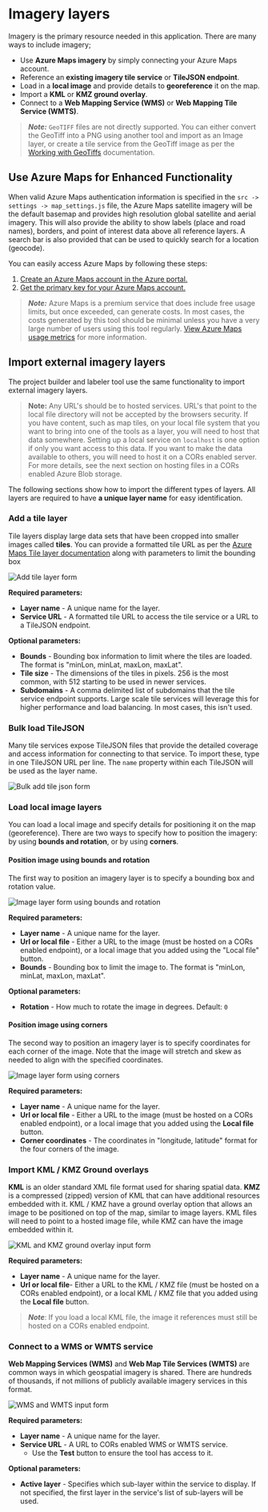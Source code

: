 # Imagery layers

Imagery is the primary resource needed in this application. There are many ways to include imagery;

- Use **Azure Maps imagery** by simply connecting your Azure Maps account.
- Reference an **existing imagery tile service** or **TileJSON endpoint**.
- Load in a **local image** and provide details to **georeference** it on the map.
- Import a **KML** or **KMZ ground overlay**.
- Connect to a **Web Mapping Service (WMS)** or **Web Mapping Tile Service (WMTS)**.

> **_Note:_** `GeoTIFF` files are not directly supported. You can either convert the GeoTiff into a PNG using another tool and import as an Image layer, or create a tile service from the GeoTiff image as per the [Working with GeoTiffs](GeoTiffs.md) documentation.

## Use Azure Maps for Enhanced Functionality

When valid Azure Maps authentication information is specified in the `src -> settings -> map_settings.js` file, the Azure Maps satellite imagery will be the default basemap and provides high resolution global satellite and aerial imagery. This will also provide the ability to show labels (place and road names), borders, and point of interest data above all reference layers. A search bar is also provided that can be used to quickly search for a location (geocode).

You can easily access Azure Maps by following these steps:

1. [Create an Azure Maps account in the Azure portal.](https://docs.microsoft.com/azure/azure-maps/quick-demo-map-app#create-an-azure-maps-account)
2. [Get the primary key for your Azure Maps account.](https://docs.microsoft.com/azure/azure-maps/quick-demo-map-app#get-the-primary-key-for-your-account)

> **_Note:_** Azure Maps is a premium service that does include free usage limits, but once exceeded, can generate costs. In most cases, the costs generated by this tool should be minimal unless you have a very large number of users using this tool regularly. [View Azure Maps usage metrics](https://docs.microsoft.com/azure/azure-maps/how-to-view-api-usage) for more information.

## Import external imagery layers

The project builder and labeler tool use the same functionality to import external imagery layers.

> **Note:** Any URL's should be to hosted services. URL's that point to the local file directory will not be accepted by the browsers security. If you have content, such as map tiles, on your local file system that you want to bring into one of the tools as a layer, you will need to host that data somewhere. Setting up a local service on `localhost` is one option if only you want access to this data. If you want to make the data available to others, you will need to host it on a CORs enabled server. For more details, see the next section on hosting files in a CORs enabled Azure Blob storage.

The following sections show how to import the different types of layers. All layers are required to have **a unique layer name** for easy identification.

### Add a tile layer

Tile layers display large data sets that have been cropped into smaller images called **tiles**. You can provide a formatted tile URL as per the [Azure Maps Tile layer documentation](https://learn.microsoft.com/en-us/azure/azure-maps/map-add-tile-layer) along with parameters to limit the bounding box

![Add tile layer form](assets/AddTileLayer.png)

**Required parameters:**

- **Layer name** - A unique name for the layer.
- **Service URL** - A formatted tile URL to access the tile service or a URL to a TileJSON endpoint.

**Optional parameters:**

- **Bounds** - Bounding box information to limit where the tiles are loaded. The format is "minLon, minLat, maxLon, maxLat".
- **Tile size** - The dimensions of the tiles in pixels. 256 is the most common, with 512 starting to be used in newer services.
- **Subdomains** - A comma delimited list of subdomains that the tile service endpoint supports. Large scale tile services will leverage this for higher performance and load balancing. In most cases, this isn't used.

### Bulk load TileJSON

Many tile services expose TileJSON files that provide the detailed coverage and access information for connecting to that service. To import these, type in one TileJSON URL per line. The `name` property within each TileJSON will be used as the layer name.

![Bulk add tile json form](assets/BulkTileJsonInput.png)

### Load local image layers

You can load a local image and specify details for positioning it on the map (georeference). There are two ways to specify how to position the imagery: by using **bounds and rotation**, or by using **corners**.

#### Position image using bounds and rotation

The first way to position an imagery layer is to specify a bounding box and rotation value.

![Image layer form using bounds and rotation](assets/ImageLayerBoundsRotation.png)

**Required parameters:**

- **Layer name** - A unique name for the layer.
- **Url or local file** - Either a URL to the image (must be hosted on a CORs enabled endpoint), or a local image that you added using the "Local file" button.
- **Bounds** - Bounding box to limit the image to. The format is "minLon, minLat, maxLon, maxLat".

**Optional parameters:**

- **Rotation** - How much to rotate the image in degrees. Default: `0`

#### Position image using corners

The second way to position an imagery layer is to specify coordinates for each corner of the image. Note that the image will stretch and skew as needed to align with the specified coordinates.

![Image layer form using corners](assets/ImageLayerCorners.png)

**Required parameters:**

- **Layer name** - A unique name for the layer.
- **Url or local file** - Either a URL to the image (must be hosted on a CORs enabled endpoint), or a local image that you added using the **Local file** button.
- **Corner coordinates** - The coordinates in "longitude, latitude" format for the four corners of the image.

### Import KML / KMZ Ground overlays

**KML** is an older standard XML file format used for sharing spatial data. **KMZ** is a compressed (zipped) version of KML that can have additional resources embedded with it. KML / KMZ have a ground overlay option that allows an image to be positioned on top of the map, similar to image layers. KML files will need to point to a hosted image file, while KMZ can have the image embedded within it.

![KML and KMZ ground overlay input form](assets/KmlKmzLayer.png)

**Required parameters:**

- **Layer name** - A unique name for the layer.
- **Url or local file**- Either a URL to the KML / KMZ file (must be hosted on a CORs enabled endpoint), or a local KML / KMZ file that you added using the **Local file** button. 
> **_Note_**: If you load a local KML file, the image it references must still be hosted on a CORs enabled endpoint.

### Connect to a WMS or WMTS service

**Web Mapping Services (WMS)** and **Web Map Tile Services (WMTS)** are common ways in which geospatial imagery is shared. There are hundreds of thousands, if not millions of publicly available imagery services in this format.

![WMS and WMTS input form](assets/WmsWmtsLayer.png)

**Required parameters:**

- **Layer name** - A unique name for the layer.
- **Service URL** - A URL to CORs enabled WMS or WMTS service. 
  - Use the **Test** button to ensure the tool has access to it.

**Optional parameters:**

- **Active layer** - Specifies which sub-layer within the service to display. If not specified, the first layer in the service's list of sub-layers will be used.

